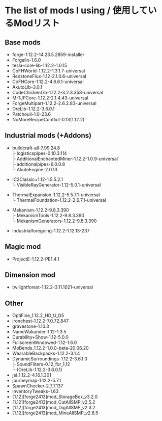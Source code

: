 # The list of mods I using / 使用しているModリスト
 ## Base mods
  - forge-1.12.2-14.23.5.2859-installer  
  - Forgelin-1.6.0  
  - tesla-core-lib-1.12.2-1.0.15  
  - CoFHWorld-1.12.2-1.3.1.7-universal  
  - RedstoneFlux-1.12-2.1.0.6-universal  
  - CoFHCore-1.12.2-4.6.6.1-universal  
  - AkutoLib-3.0.1  
  - CodeChickenLib-1.12.2-3.2.3.358-universal  
  - MrTJPCore-1.12.2-2.1.4.43-universal  
  - ForgeMultipart-1.12.2-2.6.2.83-universal  
  - OreLib-1.12.2-3.6.0.1  
  - Patchouli-1.0-23.6  
  - NoMoreRecipeConflict-0.13(1.12.2)  
 
 ## Industrial mods (+Addons)
  - buildcraft-all-7.99.24.8  
    ├ logisticspipes-0.10.3.114  
    ├ AdditionalEnchantedMiner-1.12.2-1.0.9-universal  
    ├ additionalpipes-6.0.0.8  
    └ AkutoEngine-2.0.13  
   
  - IC2Classic+1.12-1.5.5.2.1  
    └ VisibleRayGenerator-1.12-5.0.1-universal  
  
  - ThermalExpansion-1.12.2-5.5.7.1-universal  
    └ ThermalFoundation-1.12.2-2.6.7.1-universal  
  
  - Mekanism-1.12.2-9.8.3.390  
    ├ MekanismTools-1.12.2-9.8.3.390  
    └ MekanismGenerators-1.12.2-9.8.3.390  
  
  - industrialforegoing-1.12.2-1.12.13-237  
 
 ## Magic mod
  - ProjectE-1.12.2-PE1.4.1  
 
 ## Dimension mod
  - twilightforest-1.12.2-3.11.1021-universal  
 
 ## Other
  - OptiFine_1.12.2_HD_U_G5  
  - ironchest-1.12.2-7.0.72.847  
  - gravestone-1.10.3  
  - NameWakander-1.12-1.3.5  
  - Durability+Show-1.12-5.0.0  
  - FullscreenWindowed-1.12-1.6.0  
  - MoBends_1.12.2-1.0.0-beta-20.06.20  
  - WearableBackpacks-1.12.2-3.1.4  
  - DynamicSurroundings-1.12.2-3.6.1.0  
  ├ SoundFilters-0.12_for_1.12  
  └ (OreLib-1.12.2-3.6.0.1)  
  - jei_1.12.2-4.16.1.301  
  - journeymap-1.12.2-5.7.1
  - SpawnChecker-2.7.7.137
  - InventoryTweaks-1.63
  - [1.12][forge2413]mod_StorageBox_v3.2.0
  - [1.12][forge2413]mod_CutAllSMP_v2.5.2
  - [1.12][forge2413]mod_DigAllSMP_v2.3.2
  - [1.12][forge2413]mod_MineAllSMP_v2.6.5
